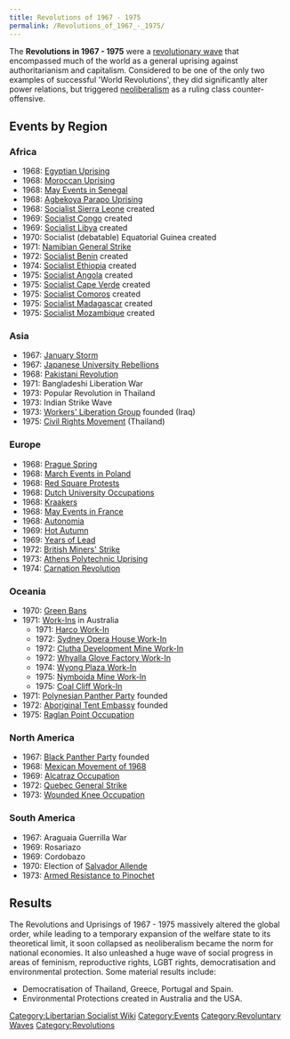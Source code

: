 ```yaml
---
title: Revolutions of 1967 - 1975
permalink: /Revolutions_of_1967_-_1975/
---
```


The **Revolutions in 1967 - 1975** were a [revolutionary
wave](Revolutionary_Wave "wikilink") that encompassed much of the world
as a general uprising against authoritarianism and capitalism.
Considered to be one of the only two examples of successful 'World
Revolutions', they did significantly alter power relations, but
triggered [neoliberalism](neoliberalism "wikilink") as a ruling class
counter-offensive.

## Events by Region

### Africa

- 1968: [Egyptian Uprising](Egyptian_Uprising_(1968) "wikilink")
- 1968: [Moroccan Uprising](Moroccan_Uprising_(1968) "wikilink")
- 1968: [May Events in Senegal](May_Events_in_Senegal_(1968) "wikilink")
- 1968: [Agbekoya Parapo Uprising](Agbekoya_Parapo_Uprising "wikilink")
- 1968: [Socialist Sierra Leone](Socialist_Sierra_Leone "wikilink")
  created
- 1969: [Socialist Congo](Socialist_Congo "wikilink") created
- 1969: [Socialist Libya](Socialist_Libya "wikilink") created
- 1970: Socialist (debatable) Equatorial Guinea created
- 1971: [Namibian General Strike](Namibian_General_Strike "wikilink")
- 1972: [Socialist Benin](Socialist_Benin "wikilink") created
- 1974: [Socialist Ethiopia](Socialist_Ethiopia "wikilink") created
- 1975: [Socialist Angola](Socialist_Angola "wikilink") created
- 1975: [Socialist Cape Verde](Socialist_Cape_Verde "wikilink") created
- 1975: [Socialist Comoros](Socialist_Comoros "wikilink") created
- 1975: [Socialist Madagascar](Socialist_Madagascar "wikilink") created
- 1975: [Socialist Mozambique](Socialist_Mozambique "wikilink") created

### Asia

- 1967: [January Storm](January_Storm_(China) "wikilink")
- 1967: [Japanese University
  Rebellions](Japanese_University_Rebellions "wikilink")
- 1968: [Pakistani Revolution](Pakistani_Revolution_(1968) "wikilink")
- 1971: Bangladeshi Liberation War
- 1973: Popular Revolution in Thailand
- 1973: Indian Strike Wave
- 1973: [Workers' Liberation
  Group](Workers'_Liberation_Group "wikilink") founded (Iraq)
- 1975: [Civil Rights Movement](Civil_Rights_Movement "wikilink")
  (Thailand)

### Europe

- 1968: [Prague Spring](Prague_Spring "wikilink")
- 1968: [March Events in
  Poland](March_Events_in_Poland_(1968) "wikilink")
- 1968: [Red Square Protests](Red_Square_Protests_(1968) "wikilink")
- 1968: [Dutch University
  Occupations](Dutch_University_Occupations_(1960s) "wikilink")
- 1968: [Kraakers](Kraakers "wikilink")
- 1968: [May Events in France](May_68_Events_in_France "wikilink")
- 1968: [Autonomia](Autonomia_(Italy) "wikilink")
- 1969: [Hot Autumn](Hot_Autumn_(1969) "wikilink")
- 1969: [Years of Lead](Years_of_Lead_(Italy) "wikilink")
- 1972: [British Miners'
  Strike](British_Miners'_Strike_(1972) "wikilink")
- 1973: [Athens Polytechnic
  Uprising](Athens_Polytechnic_Uprising "wikilink")
- 1974: [Carnation Revolution](Carnation_Revolution "wikilink")

### Oceania

- 1970: [Green Bans](Green_Bans "wikilink")
- 1971: [Work-Ins](Work-In "wikilink") in Australia
  - 1971: [Harco Work-In](Harco_Work-In "wikilink")
  - 1972: [Sydney Opera House
    Work-In](Sydney_Opera_House_Work-In "wikilink")
  - 1972: [Clutha Development Mine
    Work-In](Clutha_Development_Mine_Work-In "wikilink")
  - 1972: [Whyalla Glove Factory
    Work-In](Whyalla_Glove_Factory_Work-In "wikilink")
  - 1974: [Wyong Plaza Work-In](Wyong_Plaza_Work-In "wikilink")
  - 1975: [Nymboida Mine Work-In](Nymboida_Mine_Work-In "wikilink")
  - 1975: [Coal Cliff Work-In](Coal_Cliff_Work-In "wikilink")
- 1971: [Polynesian Panther Party](Polynesian_Panther_Party "wikilink")
  founded
- 1972: [Aboriginal Tent Embassy](Aboriginal_Tent_Embassy "wikilink")
  founded
- 1975: [Raglan Point
  Occupation](Raglan_Point_Occupation_(1975) "wikilink")

### North America

- 1967: [Black Panther Party](Black_Panther_Party "wikilink") founded
- 1968: [Mexican Movement of 1968](Mexican_Movement_of_1968 "wikilink")
- 1969: [Alcatraz Occupation](Alcatraz_Occupation "wikilink")
- 1972: [Quebec General Strike](Quebec_General_Strike_(1972) "wikilink")
- 1973: [Wounded Knee Occupation](Wounded_Knee_Occupation "wikilink")

### South America

- 1967: Araguaia Guerrilla War
- 1969: Rosariazo
- 1969: Cordobazo
- 1970: Election of [Salvador Allende](Salvador_Allende "wikilink")
- 1973: [Armed Resistance to
  Pinochet](Resistance_to_Pinochet "wikilink")

## Results

The Revolutions and Uprisings of 1967 - 1975 massively altered the
global order, while leading to a temporary expansion of the welfare
state to its theoretical limit, it soon collapsed as neoliberalism
became the norm for national economies. It also unleashed a huge wave of
social progress in areas of feminism, reproductive rights, LGBT rights,
democratisation and environmental protection. Some material results
include:

- Democratisation of Thailand, Greece, Portugal and Spain.
- Environmental Protections created in Australia and the USA.

[Category:Libertarian Socialist
Wiki](Category:Libertarian_Socialist_Wiki "wikilink")
[Category:Events](Category:Events "wikilink") [Category:Revoluntary
Waves](Category:Revoluntary_Waves "wikilink")
[Category:Revolutions](Category:Revolutions "wikilink")
